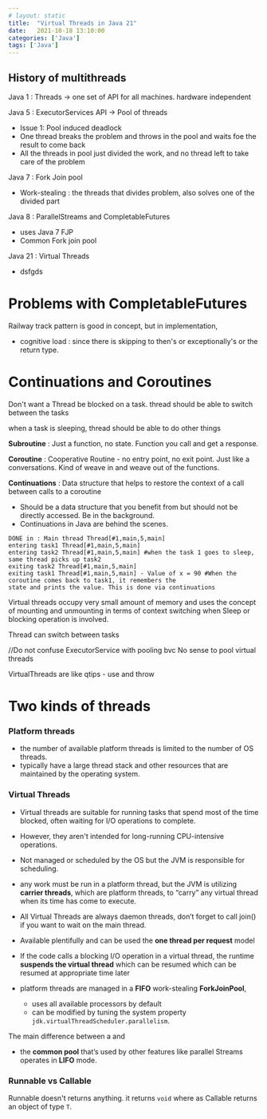 ```yaml
---
# layout: static
title:  "Virtual Threads in Java 21"
date:   2021-10-18 13:10:00
categories: ['Java']
tags: ['Java']
---
```


## History of multithreads

Java 1 : Threads -> one set of API for all machines. hardware independent

Java 5 : ExecutorServices API -> Pool of threads
* Issue 1: Pool induced deadlock
* One thread breaks the problem and throws in the pool and waits foe the result to come back
* All the threads in pool just divided the work, and no thread left to take care of the problem

Java 7 : Fork Join pool
* Work-stealing : the threads that divides problem, also solves one of the divided part

Java 8 : ParallelStreams and CompletableFutures
* uses Java 7 FJP
* Common Fork join pool

Java 21 : Virtual Threads
* dsfgds

# Problems with CompletableFutures

Railway track pattern is good in concept, but in implementation, 
* cognitive load : since there is skipping to then's or exceptionally's or the return type.

# Continuations and Coroutines

Don't want a Thread be blocked on a task. thread should be able to switch between the tasks

when a task is sleeping, thread should be able to do other things


**Subroutine** : Just a function, no state. Function you call and get a response.

**Coroutine** : Cooperative Routine - no entry point, no exit point. Just like a conversations. Kind of weave in and 
weave out of the functions.

**Continuations** : Data structure that helps to restore the context of a call between calls to a coroutine
* Should be a data structure that you benefit from but should not be directly accessed. Be in the background.
* Continuations in Java are behind the scenes.


```log
DONE in : Main thread Thread[#1,main,5,main]
entering task1 Thread[#1,main,5,main]
entering task2 Thread[#1,main,5,main] #when the task 1 goes to sleep, same thread picks up task2
exiting task2 Thread[#1,main,5,main]
exiting task1 Thread[#1,main,5,main] - Value of x = 90 #When the coroutine comes back to task1, it remembers the 
state and prints the value. This is done via continuations
```

Virtual threads occupy very small amount of memory and uses the concept of mounting and unmounting in terms of 
context switching when Sleep or blocking operation is involved.

Thread can switch between tasks


//Do not confuse ExecutorService with pooling
 bvc
No sense to pool virtual threads

VirtualThreads are like qtips - use and throw

# Two kinds of threads

### Platform threads
* the number of available platform threads is limited to the number of OS threads.
* typically have a large thread stack and other resources that are maintained by the operating system.

### Virtual Threads

* Virtual threads are suitable for running tasks that spend most of the time blocked, often waiting for I/O operations 
to complete. 
* However, they aren't intended for long-running CPU-intensive operations.

* Not managed or scheduled by the OS but the JVM is responsible for scheduling.
* any work must be run in a platform thread, but the JVM is utilizing **carrier threads**, which are 
  platform threads, to “carry” any virtual thread when its time has come to execute.
* All Virtual Threads are always daemon threads, don’t forget to call join() if you want to wait on the main thread.
* Available plentifully and can be used the **one thread per request** model
* If the code calls a blocking I/O operation in a virtual thread, the runtime **suspends the virtual thread** 
  which can be resumed which can be resumed at appropriate time later

* platform threads are managed in a **FIFO** work-stealing **ForkJoinPool**, 
  * uses all available processors by default
  * can be modified by tuning the system property `jdk.virtualThreadScheduler.parallelism`.

The main difference between a  and 

* the **common pool** that’s used by other features like parallel Streams operates in **LIFO** mode.

### Runnable vs Callable
Runnable doesn't returns anything. it returns `void` where as Callable returns an object of type `T`.